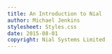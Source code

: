 ```yaml
---
title: An Introduction to Nial
author: Michael Jenkins
stylesheet: Styles.css
date: 2015-08-01
copyright: Nial Systems Limited
---
```



